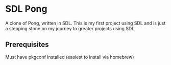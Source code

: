 # SDL Pong

A clone of Pong, written in SDL.
This is my first project using SDL and is just a stepping stone on my journey to greater projects using SDL

## Prerequisites
Must have pkgconf installed (easiest to install via homebrew)
